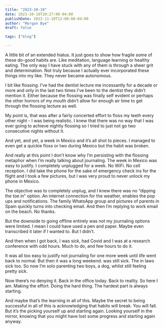 ```yaml
---
title: "2023-10-10"
date: 2023-10-10T20:27:00-04:00
publishDate: 2023-11-10T12:00:00-04:00
author: "Morgan Bye"
draft: false

tags: ["blog"]

---
```


A little bit of an extended hiatus. It just goes to show how fragile some of these do-good habits are. Like meditation, language learning or healthy eating. The only way I have stuck with any of them is through a sheer grit and determination. Not truly because I actually ever incorporated these things into my like. They never became autonomous.

I bit like flossing. I’ve had the dentist lecture me incessantly for a decade or more and only in the last two times I’ve been to the dentist they didn’t mention it. Either because the flossing was finally self evident or perhaps the other horrors of my mouth didn’t allow for enough air time to get through the flossing lecture as well.

My point is, that was after a fairly concerted effort to floss my teeth every other night - I was being realistic. I knew that there was no way that I was ever going to achieve nightly flossing so I tried to just not go two consecutive nights without it.

And yet, and yet, a week in Mexico and it’s all shot to pieces. I managed to even get a quickie floss or two during Mexico but the habit was broken.

And really at this point I don’t know why I’m persisting with the flossing metaphor when I’m really talking about journaling. The week in Mexico was easy to justify. I completely unplugged for a week. No WiFi. No cell reception. I did take the phone for the sake of emergency check ins for the flight and I took a few pictures, but I was very proud to never unlock my phone in Mexico.

The objective was to completely unplug, and I knew there was no “dipping the toe in” option. An internet connection for the weather, enables the pop ups and notifications. The family WhatsApp group and pictures of parents in Spain quickly turns into checking email. And then I’m replying to work email on the beach. No thanks.

But the downside to going offline entirely was not my journaling options were limited. I mean I could have used a pen and paper. Maybe even transcribed it later if I wanted to. But I didn’t.

And then when I got back, I was sick, <wifey> had Covid and I was at a research conference with odd hours. Much to do, and few hours to do it.

It was all too easy to justify not journaling for one more week until life went back to normal. But then it was a long weekend. <Wifey> was still sick. The in laws sick too. So now I’m solo parenting two boys, a dog, whilst still feeling pretty sick.

Now there’s no denying it. Back in the office today. Back to reality. So here I am. Making the effort. Doing the hard thing. The hardest part is always starting.

And maybe that’s the learning in all of this. Maybe the secret to being successful in all of this is acknowledging that habits will break. You will fall. But it’s the picking yourself up and starting again. Looking yourself in the mirror, knowing that you might have lost some progress and starting again anyway.
